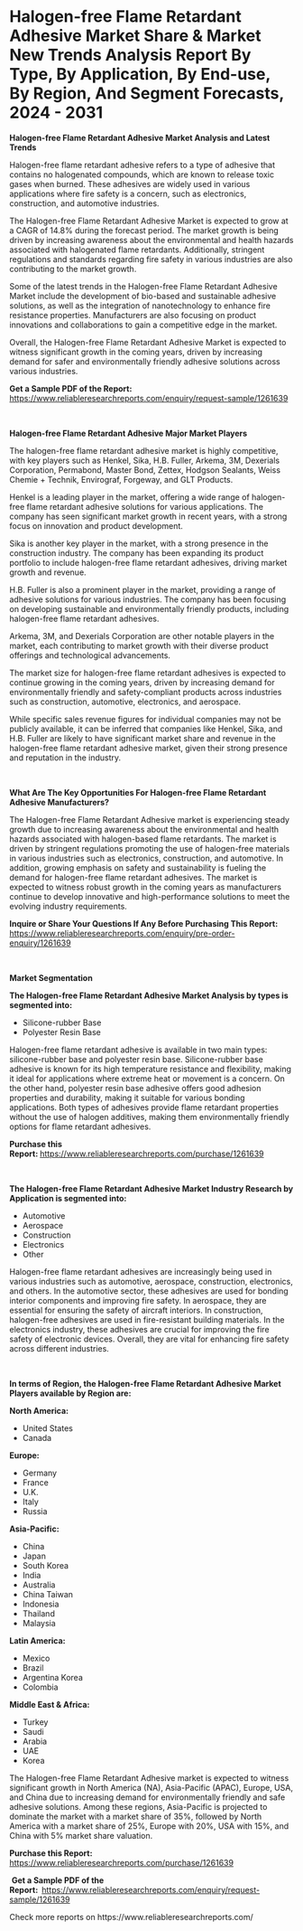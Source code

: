 <p><h1>Halogen-free Flame Retardant Adhesive Market Share & Market New Trends Analysis Report By Type, By Application, By End-use, By Region, And Segment Forecasts, 2024 - 2031</h1></p><p><strong>Halogen-free Flame Retardant Adhesive Market Analysis and Latest Trends</strong></p>
<p><p>Halogen-free flame retardant adhesive refers to a type of adhesive that contains no halogenated compounds, which are known to release toxic gases when burned. These adhesives are widely used in various applications where fire safety is a concern, such as electronics, construction, and automotive industries.</p><p>The Halogen-free Flame Retardant Adhesive Market is expected to grow at a CAGR of 14.8% during the forecast period. The market growth is being driven by increasing awareness about the environmental and health hazards associated with halogenated flame retardants. Additionally, stringent regulations and standards regarding fire safety in various industries are also contributing to the market growth.</p><p>Some of the latest trends in the Halogen-free Flame Retardant Adhesive Market include the development of bio-based and sustainable adhesive solutions, as well as the integration of nanotechnology to enhance fire resistance properties. Manufacturers are also focusing on product innovations and collaborations to gain a competitive edge in the market.</p><p>Overall, the Halogen-free Flame Retardant Adhesive Market is expected to witness significant growth in the coming years, driven by increasing demand for safer and environmentally friendly adhesive solutions across various industries.</p></p>
<p><strong>Get a Sample PDF of the Report:&nbsp;</strong> <a href="https://www.reliableresearchreports.com/enquiry/request-sample/1261639">https://www.reliableresearchreports.com/enquiry/request-sample/1261639</a></p>
<p>&nbsp;</p>
<p><strong>Halogen-free Flame Retardant Adhesive Major Market Players</strong></p>
<p><p>The halogen-free flame retardant adhesive market is highly competitive, with key players such as Henkel, Sika, H.B. Fuller, Arkema, 3M, Dexerials Corporation, Permabond, Master Bond, Zettex, Hodgson Sealants, Weiss Chemie + Technik, Envirograf, Forgeway, and GLT Products.</p><p>Henkel is a leading player in the market, offering a wide range of halogen-free flame retardant adhesive solutions for various applications. The company has seen significant market growth in recent years, with a strong focus on innovation and product development.</p><p>Sika is another key player in the market, with a strong presence in the construction industry. The company has been expanding its product portfolio to include halogen-free flame retardant adhesives, driving market growth and revenue.</p><p>H.B. Fuller is also a prominent player in the market, providing a range of adhesive solutions for various industries. The company has been focusing on developing sustainable and environmentally friendly products, including halogen-free flame retardant adhesives.</p><p>Arkema, 3M, and Dexerials Corporation are other notable players in the market, each contributing to market growth with their diverse product offerings and technological advancements.</p><p>The market size for halogen-free flame retardant adhesives is expected to continue growing in the coming years, driven by increasing demand for environmentally friendly and safety-compliant products across industries such as construction, automotive, electronics, and aerospace.</p><p>While specific sales revenue figures for individual companies may not be publicly available, it can be inferred that companies like Henkel, Sika, and H.B. Fuller are likely to have significant market share and revenue in the halogen-free flame retardant adhesive market, given their strong presence and reputation in the industry.</p></p>
<p>&nbsp;</p>
<p><strong>What Are The Key Opportunities For Halogen-free Flame Retardant Adhesive Manufacturers?</strong></p>
<p><p>The Halogen-free Flame Retardant Adhesive market is experiencing steady growth due to increasing awareness about the environmental and health hazards associated with halogen-based flame retardants. The market is driven by stringent regulations promoting the use of halogen-free materials in various industries such as electronics, construction, and automotive. In addition, growing emphasis on safety and sustainability is fueling the demand for halogen-free flame retardant adhesives. The market is expected to witness robust growth in the coming years as manufacturers continue to develop innovative and high-performance solutions to meet the evolving industry requirements.</p></p>
<p><strong>Inquire or Share Your Questions If Any Before Purchasing This Report:</strong> <a href="https://www.reliableresearchreports.com/enquiry/pre-order-enquiry/1261639">https://www.reliableresearchreports.com/enquiry/pre-order-enquiry/1261639</a></p>
<p>&nbsp;</p>
<p><strong>Market Segmentation</strong></p>
<p><strong>The Halogen-free Flame Retardant Adhesive Market Analysis by types is segmented into:</strong></p>
<p><ul><li>Silicone-rubber Base</li><li>Polyester Resin Base</li></ul></p>
<p><p>Halogen-free flame retardant adhesive is available in two main types: silicone-rubber base and polyester resin base. Silicone-rubber base adhesive is known for its high temperature resistance and flexibility, making it ideal for applications where extreme heat or movement is a concern. On the other hand, polyester resin base adhesive offers good adhesion properties and durability, making it suitable for various bonding applications. Both types of adhesives provide flame retardant properties without the use of halogen additives, making them environmentally friendly options for flame retardant adhesives.</p></p>
<p><strong>Purchase this Report:&nbsp;</strong><a href="https://www.reliableresearchreports.com/purchase/1261639">https://www.reliableresearchreports.com/purchase/1261639</a></p>
<p>&nbsp;</p>
<p><strong>The Halogen-free Flame Retardant Adhesive Market Industry Research by Application is segmented into:</strong></p>
<p><ul><li>Automotive</li><li>Aerospace</li><li>Construction</li><li>Electronics</li><li>Other</li></ul></p>
<p><p>Halogen-free flame retardant adhesives are increasingly being used in various industries such as automotive, aerospace, construction, electronics, and others. In the automotive sector, these adhesives are used for bonding interior components and improving fire safety. In aerospace, they are essential for ensuring the safety of aircraft interiors. In construction, halogen-free adhesives are used in fire-resistant building materials. In the electronics industry, these adhesives are crucial for improving the fire safety of electronic devices. Overall, they are vital for enhancing fire safety across different industries.</p></p>
<p>&nbsp;</p>
<p><strong>In terms of Region, the Halogen-free Flame Retardant Adhesive Market Players available by Region are:</strong></p>
<p>
    <p> <strong> North America: </strong>
        <ul>
            <li>United States</li>
            <li>Canada</li>
        </ul>
        </p> 
    <p> <strong> Europe: </strong>
        <ul>
            <li>Germany</li>
            <li>France</li>
            <li>U.K.</li>
            <li>Italy</li>
            <li>Russia</li>
        </ul>
        </p> 
    <p> <strong> Asia-Pacific: </strong>
        <ul>
            <li>China</li>
            <li>Japan</li>
            <li>South Korea</li>
            <li>India</li>
            <li>Australia</li>
            <li>China Taiwan</li>
            <li>Indonesia</li>
            <li>Thailand</li>
            <li>Malaysia</li>
        </ul>
        </p> 
    <p> <strong> Latin America: </strong>
        <ul>
            <li>Mexico</li>
            <li>Brazil</li>
            <li>Argentina Korea</li>
            <li>Colombia</li>
        </ul>
        </p> 
    <p> <strong> Middle East & Africa: </strong>
        <ul>
            <li>Turkey</li>
            <li>Saudi</li>
            <li>Arabia</li>
            <li>UAE</li>
            <li>Korea</li>
        </ul>
    </p>
    </p>
<p><p>The Halogen-free Flame Retardant Adhesive market is expected to witness significant growth in North America (NA), Asia-Pacific (APAC), Europe, USA, and China due to increasing demand for environmentally friendly and safe adhesive solutions. Among these regions, Asia-Pacific is projected to dominate the market with a market share of 35%, followed by North America with a market share of 25%, Europe with 20%, USA with 15%, and China with 5% market share valuation.</p></p>
<p><strong>Purchase this Report: </strong><a href="https://www.reliableresearchreports.com/purchase/1261639">https://www.reliableresearchreports.com/purchase/1261639</a></p>
<p>&nbsp;<strong>Get a Sample PDF of the Report:&nbsp;&nbsp;</strong><a href="https://www.reliableresearchreports.com/enquiry/request-sample/1261639">https://www.reliableresearchreports.com/enquiry/request-sample/1261639</a></p>
<p><strong></strong></p>
<p>Check more reports on https://www.reliableresearchreports.com/</p>